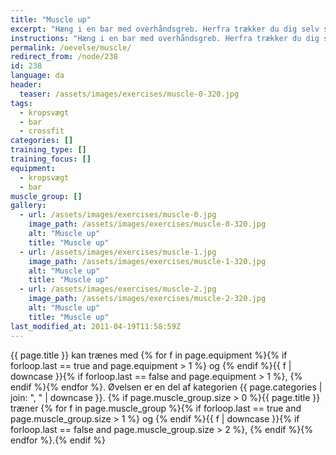 ```yaml
---
title: "Muscle up"
excerpt: "Hæng i en bar med overhåndsgreb. Herfra trækker du dig selv så højt op, at du kan afslutte med at stemme dig op, så du har strakte arme og hovedet over baren."
instructions: "Hæng i en bar med overhåndsgreb. Herfra trækker du dig selv så højt op, at du kan afslutte med at stemme dig op, så du har strakte arme og hovedet over baren."
permalink: /oevelse/muscle/
redirect_from: /node/238
id: 238
language: da
header:
  teaser: /assets/images/exercises/muscle-0-320.jpg
tags:
  - kropsvægt
  - bar
  - crossfit
categories: []
training_type: []
training_focus: []
equipment:
  - kropsvægt
  - bar
muscle_group: []
gallery:
  - url: /assets/images/exercises/muscle-0.jpg
    image_path: /assets/images/exercises/muscle-0-320.jpg
    alt: "Muscle up"
    title: "Muscle up"
  - url: /assets/images/exercises/muscle-1.jpg
    image_path: /assets/images/exercises/muscle-1-320.jpg
    alt: "Muscle up"
    title: "Muscle up"
  - url: /assets/images/exercises/muscle-2.jpg
    image_path: /assets/images/exercises/muscle-2-320.jpg
    alt: "Muscle up"
    title: "Muscle up"
last_modified_at: 2011-04-19T11:58:59Z
---
```


{{ page.title }} kan trænes med {% for f in page.equipment %}{% if forloop.last == true and page.equipment > 1 %} og {% endif %}{{ f | downcase  }}{% if forloop.last == false and page.equipment > 1 %}, {% endif %}{% endfor %}. Øvelsen er en del af kategorien {{ page.categories | join: ", " | downcase }}. {% if page.muscle_group.size > 0 %}{{ page.title }} træner {% for f in page.muscle_group %}{% if forloop.last == true and page.muscle_group.size > 1 %} og {% endif %}{{ f | downcase }}{% if forloop.last == false and page.muscle_group.size > 2 %}, {% endif %}{% endfor %}.{% endif %}
